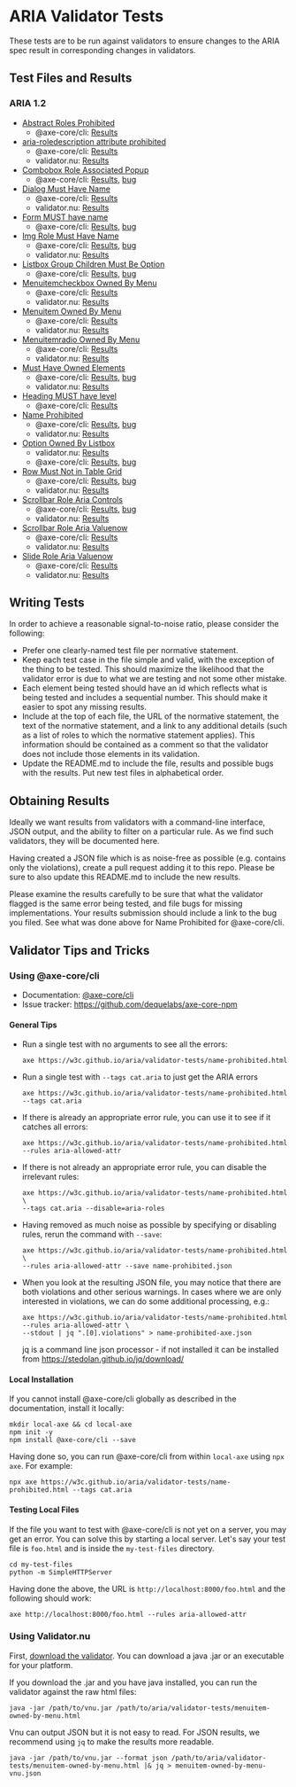 # ARIA Validator Tests

These tests are to be run against validators to ensure changes to the ARIA spec result in
corresponding changes in validators.

## Test Files and Results

### ARIA 1.2

* [Abstract Roles Prohibited](abstract-roles-prohibited.html)
  * @axe-core/cli: [Results](absract-roles-prohibited.json)
* [aria-roledescription attribute prohibited](roledescription-prohibited.html)
  * @axe-core/cli: [Results](roledescription-prohibited-axe.json)
  * validator.nu: [Results](absract-roles-prohibited-vnu.json)
* [Combobox Role Associated Popup](combobox-role-associated-popup.html)
  * @axe-core/cli: [Results](combobox-role-associated-popup-axe.json), [bug](https://github.com/dequelabs/axe-core-npm/issues/314)
* [Dialog Must Have Name](dialog-must-have-name.html)
  * @axe-core/cli: [Results](dialog-must-have-name-axe.json)
  * validator.nu: [Results](dialog-must-have-name-vnu.json)
* [Form MUST have name](form-role-must-have-name.html)
  * @axe-core/cli: [Results](form-role-must-have-name-axe.json), [bug](https://github.com/dequelabs/axe-core-npm/issues/329)
* [Img Role Must Have Name](img-role-must-have-name.html)
  * @axe-core/cli: [Results](img-role-must-have-name-axe.json), [bug](https://github.com/dequelabs/axe-core-npm/issues/316)
  * validator.nu: [Results](img-role-must-have-name-vnu.json)
* [Listbox Group Children Must Be Option](listbox-group-children-must-be-option.html)
  * @axe-core/cli: [Results](listbox-group-children-must-be-option-axe.json), [bug](https://github.com/dequelabs/axe-core-npm/issues/313)
* [Menuitemcheckbox Owned By Menu](menuitemcheckbox-owned-by-menu.html)
  * @axe-core/cli: [Results](menuitemcheckbox-owned-by-menu-axe.json)
  * validator.nu: [Results](menuitemcheckbox-owned-by-menu-vnu.json)
* [Menuitem Owned By Menu](menuitem-owned-by-menu.html)
  * @axe-core/cli: [Results](menuitem-owned-by-menu-axe.html)
  * validator.nu: [Results](menuitem-owned-by-menu-vnu.json)
* [Menuitemradio Owned By Menu](menuitemradio-owned-by-menu.html)
  * @axe-core/cli: [Results](menuitemradio-owned-by-menu-axe.html)
  * validator.nu: [Results](menuitemradio-owned-by-menu-vnu.json)
* [Must Have Owned Elements](must-have-owned-elements.html)
  * @axe-core/cli: [Results](must-have-owned-elements.json), [bug](https://github.com/dequelabs/axe-core-npm/issues/292)
  * validator.nu: [Results](must-have-owned-elements-vnu.json)
* [Heading MUST have level](heading-role-must-have-level.html)
  * @axe-core/cli: [Results]()
* [Name Prohibited](name-prohibited.html)
  * @axe-core/cli: [Results](name-prohibited-axe.json), [bug](https://github.com/dequelabs/axe-core-npm/issues/275)
  * validator.nu: [Results](name-prohibited-vnu.json)
* [Option Owned By Listbox](option-owned-by-listbox.html)
  * validator.nu: [Results](option-owned-by-listbox-vnu.json)
  * @axe-core/cli: [Results](option-owned-by-listbox-axe.json), [bug](https://github.com/dequelabs/axe-core-npm/issues/313)
* [Row Must Not in Table Grid](row-must-not-in-table-grid.html)
  * @axe-core/cli: [Results](row-must-not-in-table-grid-axe.json), [bug](https://github.com/dequelabs/axe-core-npm/issues/317)
  * validator.nu: [Results](row-must-not-in-table-grid-vnu.json)
* [Scrollbar Role Aria Controls](scrollbar-role-aria-controls.html)
  * @axe-core/cli: [Results](scrollbar-role-aria-controls-axe.json), [bug](https://github.com/dequelabs/axe-core-npm/issues/318)
  * validator.nu: [Results](scrollbar-role-aria-controls-vnu.json)
* [Scrollbar Role Aria Valuenow](scrollbar-role-aria-valuenow.html)
  * @axe-core/cli: [Results](scrollbar-role-aria-valuenow-axe.json)
  * validator.nu: [Results](scrollbar-role-aria-valuenow-vnu.json)
* [Slide Role Aria Valuenow](slider-role-aria-valuenow.html)
  * @axe-core/cli: [Results](slider-role-aria-valuenow-axe.json)
  * validator.nu: [Results](slider-role-aria-valuenow-vnu.json)

## Writing Tests

In order to achieve a reasonable signal-to-noise ratio, please consider the following:

* Prefer one clearly-named test file per normative statement.
* Keep each test case in the file simple and valid, with the exception of the thing to be tested.
  This should maximize the likelihood that the validator error is due to what we are testing and
  not some other mistake.
* Each element being tested should have an id which reflects what is being tested and includes a
  sequential number. This should make it easier to spot any missing results.
* Include at the top of each file, the URL of the normative statement, the text of the normative
  statement, and a link to any additional details (such as a list of roles to which the normative
  statement applies). This information should be contained as a comment so that the validator does
  not include those elements in its validation.
* Update the README.md to include the file, results and possible bugs with the results. Put new test files in alphabetical order.

## Obtaining Results

Ideally we want results from validators with a command-line interface, JSON output, and the ability
to filter on a particular rule. As we find such validators, they will be documented here.

Having created a JSON file which is as noise-free as possible (e.g. contains only the violations),
create a pull request adding it to this repo. Please be sure to also update this README.md to
include the new results.

Please examine the results carefully to be sure that what the validator flagged is the same error
being tested, and file bugs for missing implementations. Your results submission should include a
link to the bug you filed. See what was done above for Name Prohibited for @axe-core/cli.

## Validator Tips and Tricks

### Using @axe-core/cli

* Documentation: [@axe-core/cli](https://www.npmjs.com/package/@axe-core/cli)
* Issue tracker: https://github.com/dequelabs/axe-core-npm

#### General Tips
* Run a single test with no arguments to see all the errors:
  ```
  axe https://w3c.github.io/aria/validator-tests/name-prohibited.html
  ```
* Run a single test with `--tags cat.aria` to just get the ARIA errors
  ```
  axe https://w3c.github.io/aria/validator-tests/name-prohibited.html --tags cat.aria
  ```
* If there is already an appropriate error rule, you can use it to see if it catches all errors:
  ```
  axe https://w3c.github.io/aria/validator-tests/name-prohibited.html --rules aria-allowed-attr
  ```
* If there is not already an appropriate error rule, you can disable the irrelevant rules:
  ```
  axe https://w3c.github.io/aria/validator-tests/name-prohibited.html \
  --tags cat.aria --disable=aria-roles
  ```
* Having removed as much noise as possible by specifying or disabling rules, rerun the command with `--save`:
  ```
  axe https://w3c.github.io/aria/validator-tests/name-prohibited.html \
  --rules aria-allowed-attr --save name-prohibited.json
  ```
* When you look at the resulting JSON file, you may notice that there are both violations and other serious warnings.
  In cases where we are only interested in violations, we can do some additional processing, e.g.:
  ```
  axe https://w3c.github.io/aria/validator-tests/name-prohibited.html --rules aria-allowed-attr \
  --stdout | jq ".[0].violations" > name-prohibited-axe.json
  ```

  jq is a command line json processor - if not installed it can be installed from https://stedolan.github.io/jq/download/

#### Local Installation
If you cannot install @axe-core/cli globally as described in the documentation, install it locally:

```
mkdir local-axe && cd local-axe
npm init -y
npm install @axe-core/cli --save
```

Having done so, you can run @axe-core/cli from within `local-axe` using `npx axe`. For example:

```
npx axe https://w3c.github.io/aria/validator-tests/name-prohibited.html --tags cat.aria
```

#### Testing Local Files
If the file you want to test with @axe-core/cli is not yet on a server, you may get an error.
You can solve this by starting a local server. Let's say your test file is `foo.html` and is
inside the `my-test-files` directory.

```
cd my-test-files
python -m SimpleHTTPServer
```

Having done the above, the URL is `http://localhost:8000/foo.html` and the following should work:

```
axe http://localhost:8000/foo.html --rules aria-allowed-attr
```

### Using Validator.nu 

First, [download the validator](https://github.com/validator/validator). You can download a java .jar or an
executable for your platform.

If you download the .jar and you have java installed, you can run the validator against the raw html files:

```
java -jar /path/to/vnu.jar /path/to/aria/validator-tests/menuitem-owned-by-menu.html
```

Vnu can output JSON but it is not easy to read. For JSON results, we recommend using `jq` to make the results more readable.

```
java -jar /path/to/vnu.jar --format json /path/to/aria/validator-tests/menuitem-owned-by-menu.html |& jq > menuitem-owned-by-menu-vnu.json
```